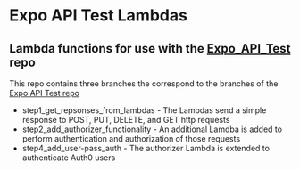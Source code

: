 ﻿# Expo API Test Lambdas

## Lambda functions for use with the [Expo_API_Test](https://github.com/reggie3/Expo_API_Test) repo

This repo contains three branches the correspond to the branches of the [Expo API Test repo](https://github.com/reggie3/Expo_API_Test)

* step1_get_repsonses_from_lambdas - The Lambdas send a simple response to POST, PUT, DELETE, and GET http requests
* step2_add_authorizer_functionality - An additional Lamdba is added to perform authentication and authorization of those requests
* step4_add_user-pass_auth - The authorizer Lambda is extended to authenticate Auth0 users
